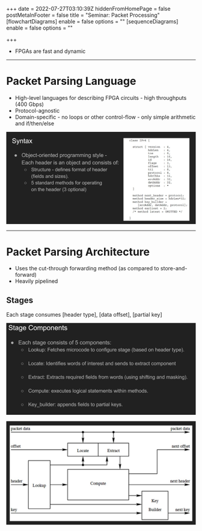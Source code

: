 +++
date = 2022-07-27T03:10:39Z
hiddenFromHomePage = false
postMetaInFooter = false
title = "Seminar: Packet Processing"
[flowchartDiagrams]
enable = false
options = ""
[sequenceDiagrams]
enable = false
options = ""

+++
* FPGAs are fast and dynamic

***

# Packet Parsing Language

* High-level languages for describing FPGA circuits - high throughputs (400 Gbps)
* Protocol-agnostic
* Domain-specific - no loops or other control-flow - only simple arithmetic and if/then/else

![](/uploads/snipaste_2022-07-27_13-14-06.jpg)

***

# Packet Parsing Architecture

* Uses the cut-through forwarding method (as compared to store-and-forward)
* Heavily pipelined

## Stages

Each stage consumes \[header type\], \[data offset\], \[partial key\]

![](/uploads/snipaste_2022-07-27_13-21-36.jpg)

![](/uploads/snipaste_2022-07-27_13-21-54.jpg)